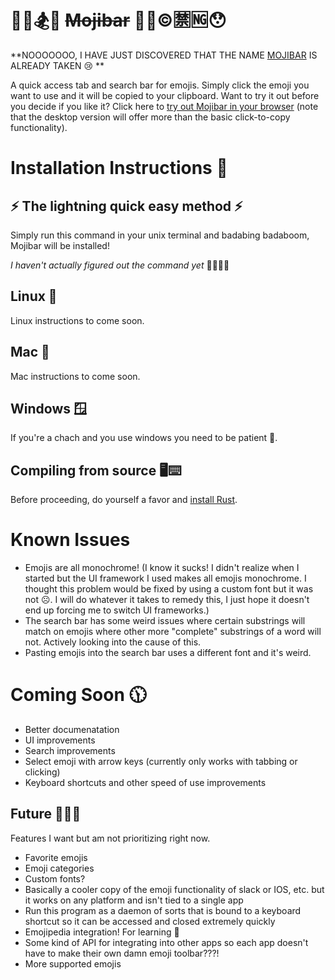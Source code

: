 # 🙂👭🏂🐳 ~~Mojibar~~ 🐆🦎©🈲🆖😯

**NOOOOOOO, I HAVE JUST DISCOVERED THAT THE NAME [MOJIBAR](https://github.com/muan/mojibar) IS ALREADY TAKEN 😢 **

A quick access tab and search bar for emojis. Simply click the emoji you want to use and it will be copied to your clipboard. Want to try it out before you decide if you like it? Click here to [try out Mojibar in your browser](https://lukedschenk.github.io/mojibar/) (note that the desktop version will offer more than the basic click-to-copy functionality).

# Installation Instructions 📄

## ⚡ The lightning quick easy method ⚡

Simply run this command in your unix terminal and badabing badaboom, Mojibar will be installed!

*I haven't actually figured out the command yet* 🚌🆙🚌🆙

## Linux 🐧

Linux instructions to come soon.

## Mac 🍎

Mac instructions to come soon.

## Windows 🪟

If you're a chach and you use windows you need to be patient 🥴.

## Compiling from source 🖥⌨

Before proceeding, do yourself a favor and [install Rust](https://www.rust-lang.org/tools/install).

# Known Issues

* Emojis are all monochrome! (I know it sucks! I didn't realize when I started but the UI framework I used makes all emojis monochrome. I thought this problem would be fixed by using a custom font but it was not ☹. I will do whatever it takes to remedy this, I just hope it doesn't end up forcing me to switch UI frameworks.)
* The search bar has some weird issues where certain substrings will match on emojis where other more "complete" substrings of a word will not. Actively looking into the cause of this.
* Pasting emojis into the search bar uses a different font and it's weird.

# Coming Soon 🕦

* Better documenatation
* UI improvements
* Search improvements
* Select emoji with arrow keys (currently only works with tabbing or clicking)
* Keyboard shortcuts and other speed of use improvements

## Future 📡🚀🤖

Features I want but am not prioritizing right now.

* Favorite emojis
* Emoji categories
* Custom fonts?
* Basically a cooler copy of the emoji functionality of slack or IOS, etc. but it works on any platform and isn't tied to a single app
* Run this program as a daemon of sorts that is bound to a keyboard shortcut so it can be accessed and closed extremely quickly
* Emojipedia integration! For learning 📒
* Some kind of API for integrating into other apps so each app doesn't have to make their own damn emoji toolbar???!
* More supported emojis
